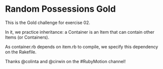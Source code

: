 # Random Possessions Gold

This is the Gold challenge for exercise 02.

In it, we practice inheritance: a Container is an Item that can contain other Items (or Containers).

As container.rb depends on item.rb to compile, we specify this dependency on the Rakefile.

Thanks @colinta and @cirwin on the #RubyMotion channel!
